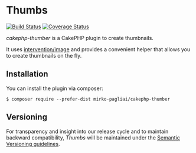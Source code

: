 # Thumbs

[![Build Status](https://travis-ci.org/mirko-pagliai/cakephp-thumber.svg?branch=master)](https://travis-ci.org/mirko-pagliai/cakephp-thumber)
[![Coverage Status](https://img.shields.io/codecov/c/github/mirko-pagliai/cakephp-thumber.svg?style=flat-square)](https://codecov.io/github/mirko-pagliai/cakephp-thumber)

*cakephp-thumber* is a CakePHP plugin to create thumbnails.  

It uses [intervention/image](https://github.com/Intervention/image) and
provides a convenient helper that allows you to create thumbnails on the fly.

## Installation
You can install the plugin via composer:

    $ composer require --prefer-dist mirko-pagliai/cakephp-thumber

## Versioning
For transparency and insight into our release cycle and to maintain backward 
compatibility, *Thumbs* will be maintained under the 
[Semantic Versioning guidelines](http://semver.org).